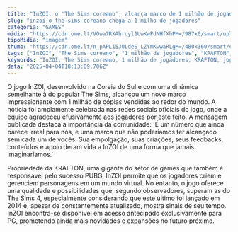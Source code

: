 ```yaml
---
title: "InZOI, o 'The Sims coreano', alcança marco de 1 milhão de jogadores"
slug: "inzoi-o-the-sims-coreano-chega-a-1-milho-de-jogadores"
categoria: "GAMES"
midia: "https://cdn.ome.lt/VOwa7RXAhrqyl1UwKwPdNHfXhPM=/987x0/smart/uploads/conteudo/fotos/imagem_2025-04-04_150653072.png"
tipoMidia: "imagem"
thumb: "https://cdn.ome.lt/n_pAPLI5J0LdeS_LZYmKwwaRLgM=/480x360/smart/extras/conteudos/imagem_2025-04-04_150650427.png"
tags: ["InZOI", "The Sims coreano", "1 milhão de jogadores", "KRAFTON", "jogos de simulação", "acesso antecipado", "comunidade de jogadores", "expansões futuras"]
keywords: "InZOI, The Sims coreano, 1 milhão de jogadores, KRAFTON, jogos de simulação, acesso antecipado, comunidade de jogadores, expansões futuras"
data: "2025-04-04T18:13:09.706Z"
---
```


O jogo InZOI, desenvolvido na Coreia do Sul e com uma dinâmica semelhante à do popular The Sims, alcançou um novo marco impressionante com 1 milhão de cópias vendidas ao redor do mundo. A notícia foi amplamente celebrada nas redes sociais oficiais do jogo, onde a equipe agradeceu efusivamente aos jogadores por este feito. A mensagem publicada destaca a importância da comunidade: 'É um número que ainda parece irreal para nós, e uma marca que não poderíamos ter alcançado sem cada um de vocês. Sua empolgação, suas criações, seus feedbacks, conteúdos e apoio deram vida a InZOI de uma forma que jamais imaginaríamos.'

Propriedade da KRAFTON, uma gigante do setor de games que também é responsável pelo sucesso PUBG, InZOI permite que os jogadores criem e gerenciem personagens em um mundo virtual. No entanto, o jogo oferece uma qualidade e possibilidades que, segundo observadores, superam as do The Sims 4, especialmente considerando que este último foi lançado em 2014 e, apesar de constantemente atualizado, mostra sinais de seu tempo. InZOI encontra-se disponível em acesso antecipado exclusivamente para PC, prometendo ainda mais novidades e expansões no futuro próximo.